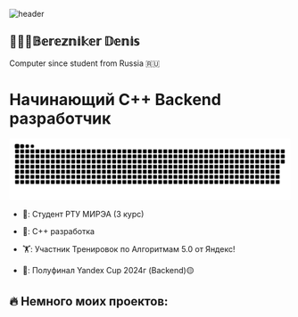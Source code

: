 ![header](https://capsule-render.vercel.app/api?type=waving&color=gradient&height=256&section=header&text=Hello%20World!&fontSize=75&animation=fadeIn&fontAlignY=38&desc=Welcome%20to%20my%20GitHub%20profile!%20Put%20stars,%20fork%20and%20contribute!&descAlignY=51&descAlign=62)

## 🙋🏻‍♂️𝔹𝕖𝕣𝕖𝕫𝕟𝕚𝕜𝕖𝕣 𝔻𝕖𝕟𝕚𝕤
Computer since student from Russia 🇷🇺

# Начинающий С++ Backend разработчик

<p align="center">
 <img width="600" src="github-snake.svg" alt="snake"/>
</p>

- 🔭: Студент РТУ МИРЭА (3 курс)

- 👾: С++ разработка

- 🏋️: Участник Тренировок по Алгоритмам 5.0 от Яндекс!

- 🥸: Полуфинал Yandex Cup 2024г (Backend)🟡

🔥 Немного моих проектов:
----------------
